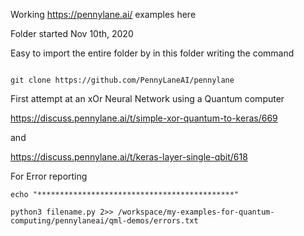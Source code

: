 







Working https://pennylane.ai/ examples here

Folder started Nov 10th, 2020


Easy to import the entire folder by in this folder writing the command


```

git clone https://github.com/PennyLaneAI/pennylane

```


First attempt at an xOr Neural Network using a Quantum computer

https://discuss.pennylane.ai/t/simple-xor-quantum-to-keras/669

and

https://discuss.pennylane.ai/t/keras-layer-single-qbit/618





For Error reporting

```
echo "********************************************"

python3 filename.py 2>> /workspace/my-examples-for-quantum-computing/pennylaneai/qml-demos/errors.txt


```
